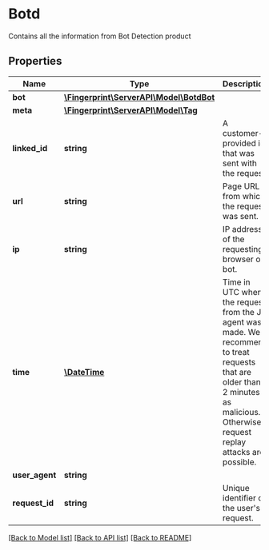# Botd
Contains all the information from Bot Detection product


## Properties
Name | Type | Description | Notes
------------ | ------------- | ------------- | -------------
**bot** | [**\Fingerprint\ServerAPI\Model\BotdBot**](BotdBot.md) |  | 
**meta** | [**\Fingerprint\ServerAPI\Model\Tag**](Tag.md) |  | [optional] 
**linked_id** | **string** | A customer-provided id that was sent with the request. | [optional] 
**url** | **string** | Page URL from which the request was sent. | 
**ip** | **string** | IP address of the requesting browser or bot. | 
**time** | [**\DateTime**](\DateTime.md) | Time in UTC when the request from the JS agent was made. We recommend to treat requests that are older than 2 minutes as malicious. Otherwise, request replay attacks are possible. | 
**user_agent** | **string** |  | 
**request_id** | **string** | Unique identifier of the user's request. | 

[[Back to Model list]](../../README.md#documentation-for-models) [[Back to API list]](../../README.md#documentation-for-api-endpoints) [[Back to README]](../../README.md)


